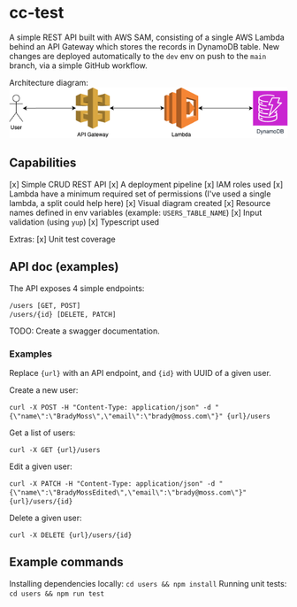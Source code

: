 cc-test
=======

A simple REST API built with AWS SAM, consisting of a single AWS Lambda behind an API Gateway which stores the records in DynamoDB table. New changes are deployed automatically to the `dev` env on push to the `main` branch, via a simple GitHub workflow.

Architecture diagram:
![architecture diagram](./diagram.png)

Capabilities
------------

[x] Simple CRUD REST API
[x] A deployment pipeline
[x] IAM roles used
[x] Lambda have a minimum required set of permissions (I've used a single lambda, a split could help here)
[x] Visual diagram created
[x] Resource names defined in env variables (example: `USERS_TABLE_NAME`)
[x] Input validation (using `yup`)
[x] Typescript used

Extras:
[x] Unit test coverage


API doc (examples)
------------------

The API exposes 4 simple endpoints:
```
/users [GET, POST]
/users/{id} [DELETE, PATCH]
```

TODO: Create a swagger documentation.

### Examples

Replace `{url}` with an API endpoint, and `{id}` with UUID of a given user.

Create a new user:
```
curl -X POST -H "Content-Type: application/json" -d "{\"name\":\"BradyMoss\",\"email\":\"brady@moss.com\"}" {url}/users
```

Get a list of users:
```
curl -X GET {url}/users
```

Edit a given user:
```
curl -X PATCH -H "Content-Type: application/json" -d "{\"name\":\"BradyMossEdited\",\"email\":\"brady@moss.com\"}" {url}/users/{id}
```

Delete a given user:
```
curl -X DELETE {url}/users/{id}
```

Example commands
----------------

Installing dependencies locally: `cd users && npm install`
Running unit tests: `cd users && npm run test`
